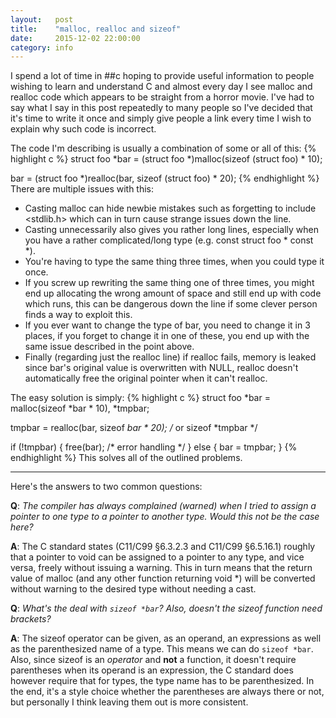 ```yaml
---
layout:   post
title:    "malloc, realloc and sizeof"
date:     2015-12-02 22:00:00
category: info
---
```

I spend a lot of time in ##c hoping to provide useful information to people
wishing to learn and understand C and almost every day I see malloc and realloc
code which appears to be straight from a horror movie. I've had to say what I
say in this post repeatedly to many people so I've decided that it's time to
write it once and simply give people a link every time I wish to explain why
such code is incorrect.

The code I'm describing is usually a combination of some or all of this:
{% highlight c %}
struct foo *bar = (struct foo *)malloc(sizeof (struct foo) * 10);

bar = (struct foo *)realloc(bar, sizeof (struct foo) * 20);
{% endhighlight %}
There are multiple issues with this:

 - Casting malloc can hide newbie mistakes such as forgetting to include
   \<stdlib.h\> which can in turn cause strange issues down the line.
 - Casting unnecessarily also gives you rather long lines, especially when you
   have a rather complicated/long type (e.g. const struct foo * const *).
 - You're having to type the same thing three times, when you could type it
   once.
 - If you screw up rewriting the same thing one of three times, you might end
   up allocating the wrong amount of space and still end up with code which
   runs, this can be dangerous down the line if some clever person finds a way
   to exploit this.
 - If you ever want to change the type of bar, you need to change it in 3
   places, if you forget to change it in one of these, you end up with the same
   issue described in the point above.
 - Finally (regarding just the realloc line) if realloc fails, memory is leaked
   since bar's original value is overwritten with NULL, realloc doesn't
   automatically free the original pointer when it can't realloc.

The easy solution is simply:
{% highlight c %}
struct foo *bar = malloc(sizeof *bar * 10), *tmpbar;

tmpbar = realloc(bar, sizeof *bar * 20); /* or sizeof *tmpbar */

if (!tmpbar) {
	free(bar);
	/* error handling */
} else {
	bar = tmpbar;
}
{% endhighlight %}
This solves all of the outlined problems.

-----------------------

Here's the answers to two common questions:

**Q**: _The compiler has always complained (warned) when I tried to assign a
pointer to one type to a pointer to another type. Would this not be the case
here?_

**A**: The C standard states (C11/C99 §6.3.2.3 and C11/C99 §6.5.16.1) roughly
that a pointer to void can be assigned to a pointer to any type, and vice
versa, freely without issuing a warning. This in turn means that the return
value of malloc (and any other function returning void \*) will be converted
without warning to the desired type without needing a cast.

**Q**: _What's the deal with `sizeof *bar`? Also, doesn't the sizeof function
need brackets?_


**A**: The sizeof operator can be given, as an operand, an expressions as well
as the parenthesized name of a type. This means we can do `sizeof *bar`. Also,
since sizeof is an _operator_ and **not** a function, it doesn't require
parentheses when its operand is an expression, the C standard does however
require that for types, the type name has to be parenthesized.  In the end,
it's a style choice whether the parentheses are always there or not, but
personally I think leaving them out is more consistent.
